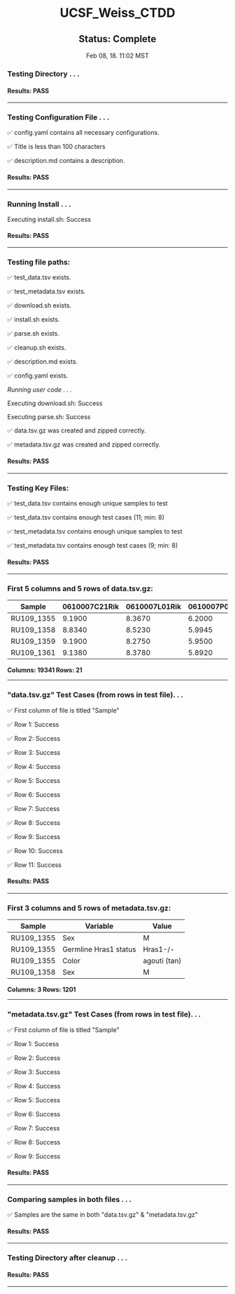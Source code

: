 <h1><center>UCSF_Weiss_CTDD</center></h1>
<h2><center> Status: Complete </center></h2>
<center>Feb 08, 18. 11:02 MST</center>


### Testing Directory . . .

#### Results: PASS
---
### Testing Configuration File . . .

&#9989;	config.yaml contains all necessary configurations.

&#9989;	Title is less than 100 characters

&#9989;	description.md contains a description.

#### Results: PASS
---
### Running Install . . .

Executing install.sh: Success

#### Results: PASS
---

### Testing file paths:

&#9989;	test_data.tsv exists.

&#9989;	test_metadata.tsv exists.

&#9989;	download.sh exists.

&#9989;	install.sh exists.

&#9989;	parse.sh exists.

&#9989;	cleanup.sh exists.

&#9989;	description.md exists.

&#9989;	config.yaml exists.

*Running user code . . .*

Executing download.sh: Success

Executing parse.sh: Success

&#9989;	data.tsv.gz was created and zipped correctly.

&#9989;	metadata.tsv.gz was created and zipped correctly.

#### Results: PASS
---
### Testing Key Files:

&#9989;	test_data.tsv contains enough unique samples to test

&#9989;	test_data.tsv contains enough test cases (11; min: 8)

&#9989;	test_metadata.tsv contains enough unique samples to test

&#9989;	test_metadata.tsv contains enough test cases (9; min: 8)

#### Results: PASS
---

### First 5 columns and 5 rows of data.tsv.gz:

|	Sample	|	0610007C21Rik	|	0610007L01Rik	|	0610007P08Rik	|	0610007P14Rik	|
|	---	|	---	|	---	|	---	|	---	|
|	RU109_1355	|	9.1900	|	8.3670	|	6.2000	|	8.9890	|
|	RU109_1358	|	8.8340	|	8.5230	|	5.9945	|	9.3620	|
|	RU109_1359	|	9.1900	|	8.2750	|	5.9500	|	8.9350	|
|	RU109_1361	|	9.1380	|	8.3780	|	5.8920	|	8.8210	|

**Columns: 19341 Rows: 21**

---
### "data.tsv.gz" Test Cases (from rows in test file). . .

&#9989;	First column of file is titled "Sample"

&#9989;	Row 1: Success

&#9989;	Row 2: Success

&#9989;	Row 3: Success

&#9989;	Row 4: Success

&#9989;	Row 5: Success

&#9989;	Row 6: Success

&#9989;	Row 7: Success

&#9989;	Row 8: Success

&#9989;	Row 9: Success

&#9989;	Row 10: Success

&#9989;	Row 11: Success

#### Results: PASS
---
### First 3 columns and 5 rows of metadata.tsv.gz:

|	Sample	|	Variable	|	Value	|
|	---	|	---	|	---	|
|	RU109_1355	|	Sex	|	M	|
|	RU109_1355	|	Germline Hras1 status	|	Hras1-/-	|
|	RU109_1355	|	Color	|	agouti (tan)	|
|	RU109_1358	|	Sex	|	M	|

**Columns: 3 Rows: 1201**

---
### "metadata.tsv.gz" Test Cases (from rows in test file). . .

&#9989;	First column of file is titled "Sample"

&#9989;	Row 1: Success

&#9989;	Row 2: Success

&#9989;	Row 3: Success

&#9989;	Row 4: Success

&#9989;	Row 5: Success

&#9989;	Row 6: Success

&#9989;	Row 7: Success

&#9989;	Row 8: Success

&#9989;	Row 9: Success

#### Results: PASS
---
### Comparing samples in both files . . .

&#9989;	Samples are the same in both "data.tsv.gz" & "metadata.tsv.gz"

#### Results: PASS

---
### Testing Directory after cleanup . . .

#### Results: PASS
---
